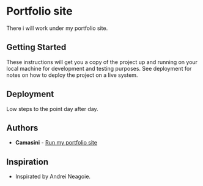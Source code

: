 # Portfolio site

There i will work under my portfolio site.

## Getting Started

These instructions will get you a copy of the project up and running on your local machine for development and testing purposes. See deployment for notes on how to deploy the project on a live system.

## Deployment

Low steps to the point day after day.

## Authors

* **Camasini** - [Run my portfolio site](https://camasini.github.io)

## Inspiration

* Inspirated by Andrei Neagoie.
